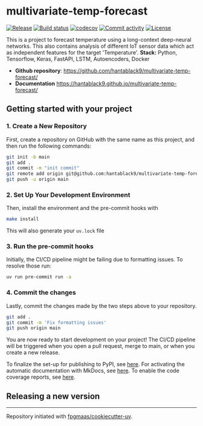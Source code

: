 # multivariate-temp-forecast

[![Release](https://img.shields.io/github/v/release/hantablack9/multivariate-temp-forecast)](https://img.shields.io/github/v/release/hantablack9/multivariate-temp-forecast)
[![Build status](https://img.shields.io/github/actions/workflow/status/hantablack9/multivariate-temp-forecast/main.yml?branch=main)](https://github.com/hantablack9/multivariate-temp-forecast/actions/workflows/main.yml?query=branch%3Amain)
[![codecov](https://codecov.io/gh/hantablack9/multivariate-temp-forecast/branch/main/graph/badge.svg)](https://codecov.io/gh/hantablack9/multivariate-temp-forecast)
[![Commit activity](https://img.shields.io/github/commit-activity/m/hantablack9/multivariate-temp-forecast)](https://img.shields.io/github/commit-activity/m/hantablack9/multivariate-temp-forecast)
[![License](https://img.shields.io/github/license/hantablack9/multivariate-temp-forecast)](https://img.shields.io/github/license/hantablack9/multivariate-temp-forecast)

This is a project to forecast temperature using a long-context deep-neural networks. This also contains analysis of different IoT sensor data which act as independent features for the target 'Temperature'. **Stack:** Python, Tensorflow, Keras, FastAPI, LSTM, Autoencoders, Docker

- **Github repository**: <https://github.com/hantablack9/multivariate-temp-forecast/>
- **Documentation** <https://hantablack9.github.io/multivariate-temp-forecast/>

## Getting started with your project

### 1. Create a New Repository

First, create a repository on GitHub with the same name as this project, and then run the following commands:

```bash
git init -b main
git add .
git commit -m "init commit"
git remote add origin git@github.com:hantablack9/multivariate-temp-forecast.git
git push -u origin main
```

### 2. Set Up Your Development Environment

Then, install the environment and the pre-commit hooks with

```bash
make install
```

This will also generate your `uv.lock` file

### 3. Run the pre-commit hooks

Initially, the CI/CD pipeline might be failing due to formatting issues. To resolve those run:

```bash
uv run pre-commit run -a
```

### 4. Commit the changes

Lastly, commit the changes made by the two steps above to your repository.

```bash
git add .
git commit -m 'Fix formatting issues'
git push origin main
```

You are now ready to start development on your project!
The CI/CD pipeline will be triggered when you open a pull request, merge to main, or when you create a new release.

To finalize the set-up for publishing to PyPI, see [here](https://fpgmaas.github.io/cookiecutter-uv/features/publishing/#set-up-for-pypi).
For activating the automatic documentation with MkDocs, see [here](https://fpgmaas.github.io/cookiecutter-uv/features/mkdocs/#enabling-the-documentation-on-github).
To enable the code coverage reports, see [here](https://fpgmaas.github.io/cookiecutter-uv/features/codecov/).

## Releasing a new version



---

Repository initiated with [fpgmaas/cookiecutter-uv](https://github.com/fpgmaas/cookiecutter-uv).
